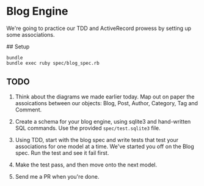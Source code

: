 # Blog Engine

We're going to practice our TDD and ActiveRecord prowess by setting up some
associations.

## Setup

```
bundle
bundle exec ruby spec/blog_spec.rb
```

## TODO

1. Think about the diagrams we made earlier today. Map out on paper the
assoications between our objects: Blog, Post, Author, Category, Tag and Comment.

2. Create a schema for your blog engine, using sqlite3 and hand-written SQL
commands. Use the provided `spec/test.sqlite3` file.

3. Using TDD, start with the blog spec and write tests that test your associations
for one model at a time. We've started you off on the Blog spec. Run the test and
see it fail first.

3. Make the test pass, and then move onto the next model.

4. Send me a PR when you're done.